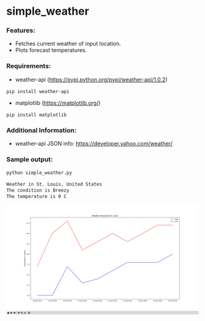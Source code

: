 # simple_weather

### Features:
- Fetches current weather of input location.
- Plots forecast temperatures.

### Requirements:
- weather-api (https://pypi.python.org/pypi/weather-api/1.0.2)
```
pip install weather-api
```
- matplotlib (https://matplotlib.org/)
```
pip install matplotlib
```

### Additional Information:
- weather-api JSON info: https://developer.yahoo.com/weather/

### Sample output:
```
python simple_weather.py 
```
```
Weather in St. Louis, United States
The condition is Breezy
The temperature is 0 C
```
![Alt text](media/simple-weather_ss01.png?raw=true "St. Louis Weather")
